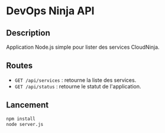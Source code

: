 # DevOps Ninja API

## Description
Application Node.js simple pour lister des services CloudNinja.

## Routes
- `GET /api/services` : retourne la liste des services.
- `GET /api/status` : retourne le statut de l'application.

## Lancement
```bash
npm install
node server.js
